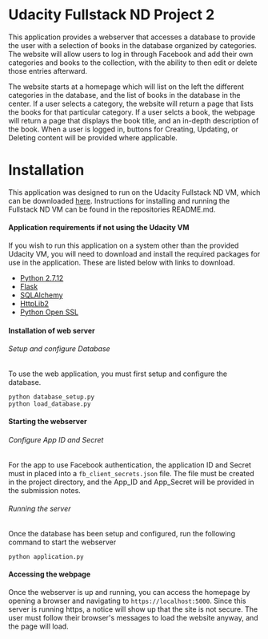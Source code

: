 # Udacity Fullstack ND Project 2
This application provides a webserver that accesses a database to provide the user with a selection of
books in the database organized by categories.   The website will allow users to log in through Facebook and add their own categories and books to the collection, with the ability to then edit or delete those entries afterward.

The website starts at a homepage which will list on the left the different categories in the database, and the list of books in the database in the center.
If a user selects a category, the website will return a page that lists the books for that particular category.  If a user selcts a book, the webpage will
return a page that displays the book title, and an in-depth description of the book.  When a user is logged in, buttons for Creating, Updating, or Deleting
content will be provided where applicable.

# Installation
This application was designed to run on the Udacity Fullstack ND VM, which can be downloaded [here](https://github.com/JeremySpradlin/fullstack-nanodegree-vm).  Instructions for installing and running the Fullstack ND VM can be found in the repositories README.md.

#### Application requirements if not using the Udacity VM
If you wish to run this application on a system other than the provided Udacity VM,  you will need to download and install the required packages for use in the application.  These are listed below with links to download.
- [Python 2.7.12](https://www.python.org/downloads/release/python-2712/)
- [Flask](http://flask.pocoo.org)
- [SQLAlchemy](https://pypi.org/project/Flask-SQLAlchemy/)
- [HttpLib2](https://pypi.org/project/httplib2/)
- [Python Open SSL](https://pyopenssl.org/en/stable/install.html)

#### Installation of web server
###### Setup and configure Database
To use the web application, you must first setup and configure the database.
```
python database_setup.py
python load_database.py
```

#### Starting the webserver
###### Configure App ID and Secret
For the app to use Facebook authentication, the application ID and Secret must in placed 
into a `fb_client_secrets.json` file.  The file must be created in the project directory, 
and the App_ID and App_Secret will be provided in the submission notes.

###### Running the server
Once the database has been setup and configured, run the following command to start the webserver
```
python application.py
```

#### Accessing the webpage
Once the webserver is up and running, you can access the homepage by opening a browser and navigating to 
`https://localhost:5000`.  Since this server is running https, a notice will show up that the 
site is not secure.  The user must follow their browser's messages to load the website anyway, and the 
page will load.
